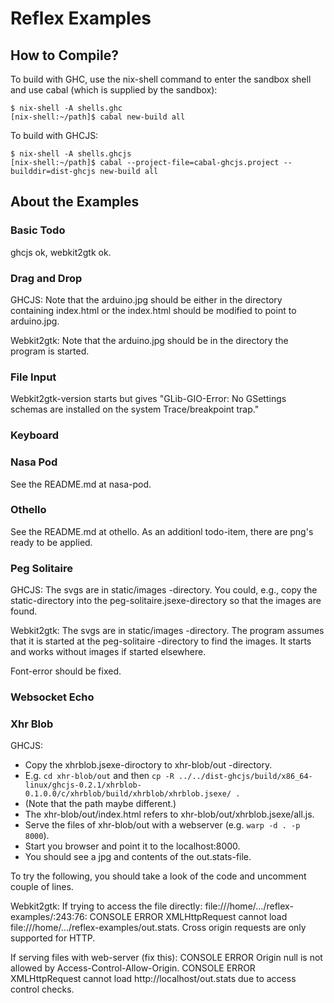 # Reflex Examples

## How to Compile?

To build with GHC, use the nix-shell command to enter the sandbox shell and use cabal (which is supplied by the sandbox):

```
$ nix-shell -A shells.ghc
[nix-shell:~/path]$ cabal new-build all
```

To build with GHCJS:

```
$ nix-shell -A shells.ghcjs
[nix-shell:~/path]$ cabal --project-file=cabal-ghcjs.project --builddir=dist-ghcjs new-build all
```

## About the Examples

### Basic Todo

ghcjs ok, webkit2gtk ok.


### Drag and Drop

GHCJS:
Note that the arduino.jpg should be either in the directory containing index.html 
or the index.html should be modified to point to arduino.jpg.

Webkit2gtk:
Note that the arduino.jpg should be in the directory the program is started.



### File Input

Webkit2gtk-version starts but gives "GLib-GIO-Error: No GSettings schemas are installed on the system Trace/breakpoint trap."

### Keyboard

### Nasa Pod

See the README.md at nasa-pod.

### Othello

See the README.md at othello. As an additionl todo-item, there are png's ready 
to be applied.


### Peg Solitaire

GHCJS:
The svgs are in static/images -directory. You could, e.g., copy the 
static-directory into the peg-solitaire.jsexe-directory so that the images are
found.

Webkit2gtk:
The svgs are in static/images -directory. The program assumes that it is started
at the peg-solitaire -directory to find the images. It starts and works without 
images if started elsewhere.

Font-error should be fixed. 

### Websocket Echo

### Xhr Blob


GHCJS:
- Copy the xhrblob.jsexe-diroctory to xhr-blob/out -directory.
- E.g. `cd xhr-blob/out` and then `cp -R ../../dist-ghcjs/build/x86_64-linux/ghcjs-0.2.1/xhrblob-0.1.0.0/c/xhrblob/build/xhrblob/xhrblob.jsexe/ .`
- (Note that the path maybe different.)
- The xhr-blob/out/index.html refers to xhr-blob/out/xhrblob.jsexe/all.js. 
- Serve the files of xhr-blob/out with a webserver (e.g. `warp -d . -p 8000`).
- Start you browser and point it to the localhost:8000. 
- You should see a jpg and contents of the out.stats-file.


To try the following, you should take a look of the code and uncomment couple 
of lines.

Webkit2gtk:
If trying to access the file directly:
file:///home/.../reflex-examples/:243:76: CONSOLE ERROR XMLHttpRequest cannot load file:///home/.../reflex-examples/out.stats. Cross origin requests are only supported for HTTP.

If serving files with web-server (fix this):
CONSOLE ERROR Origin null is not allowed by Access-Control-Allow-Origin.
CONSOLE ERROR XMLHttpRequest cannot load http://localhost/out.stats due to access control checks.


